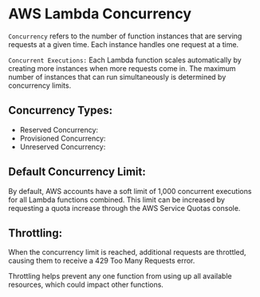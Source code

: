 # AWS Lambda Concurrency

`Concurrency` refers to the number of function instances that are serving requests at a given time. Each instance handles one request at a time.

`Concurrent Executions:` Each Lambda function scales automatically by creating more instances when more requests come in. The maximum number of instances that can run simultaneously is determined by concurrency limits.

## Concurrency Types:

- Reserved Concurrency:
- Provisioned Concurrency:
- Unreserved Concurrency:

## Default Concurrency Limit:

By default, AWS accounts have a soft limit of 1,000 concurrent executions for all Lambda functions combined. This limit can be increased by requesting a quota increase through the AWS Service Quotas console.

## Throttling:

When the concurrency limit is reached, additional requests are throttled, causing them to receive a 429 Too Many Requests error.

Throttling helps prevent any one function from using up all available resources, which could impact other functions.

